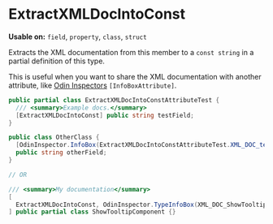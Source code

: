 # ExtractXMLDocIntoConst

**Usable on:** `field`, `property`, `class`, `struct`

Extracts the XML documentation from this member to a `const string` in a partial definition of this type.

This is useful when you want to share the XML documentation with another attribute, like [Odin Inspectors](https://odininspector.com/) `[InfoBoxAttribute]`.

```cs title="Example"
public partial class ExtractXMLDocIntoConstAttributeTest {
  /// <summary>Example docs.</summary>
  [ExtractXMLDocIntoConst] public string testField;
}

public class OtherClass {
  [OdinInspector.InfoBox(ExtractXMLDocIntoConstAttributeTest.XML_DOC_testField)] 
  public string otherField;
}

// OR

/// <summary>My documentation</summary>
[
  ExtractXMLDocIntoConst, OdinInspector.TypeInfoBox(XML_DOC_ShowTooltipComponent)
] public partial class ShowTooltipComponent {}
```